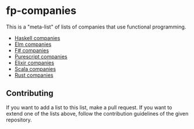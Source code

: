 # fp-companies

This is a "meta-list" of lists of companies that use functional programming.

 - [Haskell companies](https://github.com/erkmos/haskell-companies)
 - [Elm companies](https://github.com/jah2488/elm-companies)
 - [F# companies](https://github.com/fsprojects/fsharp-companies)
 - [Purescript companies](https://github.com/ajnsit/purescript-companies)
 - [Elixir companies](https://github.com/beam-community/elixir-companies)
 - [Scala companies](https://github.com/chreke/scala-companies)
 - [Rust companies](https://github.com/omarabid/rust-companies)

## Contributing

If you want to add a list to this list, make a pull request. If you want to extend one of the lists above, follow the contribution guidelines of the given repository.
